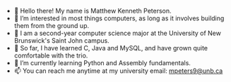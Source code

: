 - 👋 Hello there! My name is Matthew Kenneth Peterson.
- 👀 I’m interested in most things computers, as long as it involves building them from the ground up.
- 🏫 I am a second-year computer science major at the University of New Brunswick's Saint John campus.
- 💾 So far, I have learned C, Java and MySQL, and have grown quite comfortable with the trio.
- 🌱 I’m currently learning Python and Assembly fundamentals.
- 📫 You can reach me anytime at my university email: mpeters9@unb.ca
